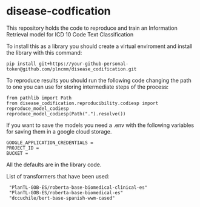 # disease-codfication

This repository holds the code to reproduce and train an Information Retrieval model for ICD 10 Code Text Classification

To install this as a library you should create a virtual enviroment and install the library with this command:

```
pip install git+https://your-github-personal-token@github.com/plncmm/disease_codification.git
```

To reproduce results you should run the following code changing the path to one you can use for storing intermediate steps of the process:

```
from pathlib import Path
from disease_codification.reproducibility.codiesp import reproduce_model_codiesp
reproduce_model_codiesp(Path(".").resolve())
```

If you want to save the models you need a .env with the following variables for saving them in a google cloud storage.

```
GOOGLE_APPLICATION_CREDENTIALS =
PROJECT_ID =
BUCKET =
```

All the defaults are in the library code.

List of transformers that have been used:

```
 "PlanTL-GOB-ES/roberta-base-biomedical-clinical-es"
 "PlanTL-GOB-ES/roberta-base-biomedical-es"
 "dccuchile/bert-base-spanish-wwm-cased"
```

